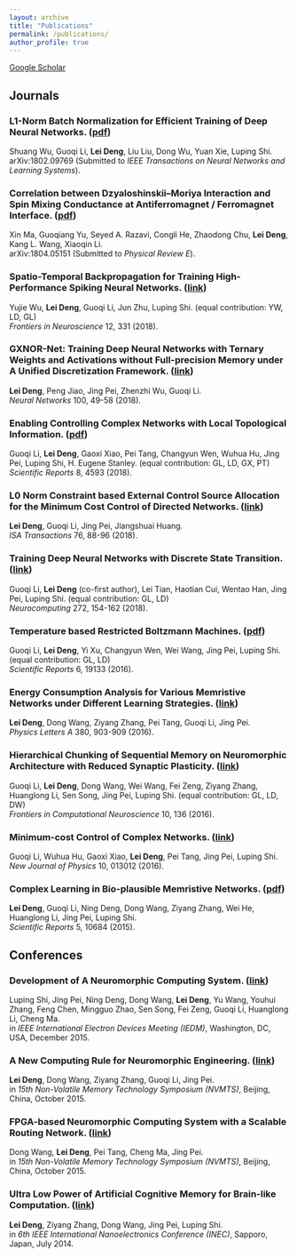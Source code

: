 ```yaml
---
layout: archive
title: "Publications"
permalink: /publications/
author_profile: true
---
```

[Google Scholar](https://scholar.google.com/citations?user=vlqhAN4AAAAJ&hl=zh-CN)

## Journals

### L1-Norm Batch Normalization for Efficient Training of Deep Neural Networks. ([pdf](https://arxiv.org/pdf/1802.09769.pdf)) <br />
Shuang Wu, Guoqi Li, **Lei Deng**, Liu Liu, Dong Wu, Yuan Xie, Luping Shi. <br />
arXiv:1802.09769 (Submitted to *IEEE Transactions on Neural Networks and Learning Systems*).

### Correlation between Dzyaloshinskii–Moriya Interaction and Spin Mixing Conductance at Antiferromagnet / Ferromagnet Interface. ([pdf](https://arxiv.org/ftp/arxiv/papers/1804/1804.05151.pdf)) <br />
Xin Ma, Guoqiang Yu, Seyed A. Razavi, Congli He, Zhaodong Chu, **Lei Deng**, Kang L. Wang, Xiaoqin Li. <br />
arXiv:1804.05151 (Submitted to *Physical Review E*).

### Spatio-Temporal Backpropagation for Training High-Performance Spiking Neural Networks. ([link](https://www.frontiersin.org/articles/10.3389/fnins.2018.00331/full)) <br />
Yujie Wu, **Lei Deng**, Guoqi Li, Jun Zhu, Luping Shi. (equal contribution: YW, LD, GL) <br />
*Frontiers in Neuroscience* 12, 331 (2018).

### GXNOR-Net: Training Deep Neural Networks with Ternary Weights and Activations without Full-precision Memory under A Unified Discretization Framework. ([link](https://www.sciencedirect.com/science/article/pii/S0893608018300108)) <br />
**Lei Deng**, Peng Jiao, Jing Pei, Zhenzhi Wu, Guoqi Li. <br />
*Neural Networks* 100, 49-58 (2018).

### Enabling Controlling Complex Networks with Local Topological Information. ([pdf](https://www.nature.com/articles/s41598-018-22655-5.pdf)) <br />
Guoqi Li, **Lei Deng**, Gaoxi Xiao, Pei Tang, Changyun Wen, Wuhua Hu, Jing Pei, Luping Shi, H. Eugene Stanley. (equal contribution: GL, LD, GX, PT) <br />
*Scientific Reports* 8, 4593 (2018).

### L0 Norm Constraint based External Control Source Allocation for the Minimum Cost Control of Directed Networks. ([link](https://www.sciencedirect.com/science/article/pii/S0019057818301034)) <br />
**Lei Deng**, Guoqi Li, Jing Pei, Jiangshuai Huang. <br />
*ISA Transactions* 76, 88-96 (2018).

### Training Deep Neural Networks with Discrete State Transition. ([link](https://www.sciencedirect.com/science/article/pii/S0925231217311864)) <br />
Guoqi Li, **Lei Deng** (co-first author), Lei Tian, Haotian Cui, Wentao Han, Jing Pei, Luping Shi. (equal contribution: GL, LD) <br />
*Neurocomputing* 272, 154-162 (2018).

### Temperature based Restricted Boltzmann Machines. ([pdf](https://www.nature.com/articles/srep19133.pdf)) <br />
Guoqi Li, **Lei Deng**, Yi Xu, Changyun Wen, Wei Wang, Jing Pei, Luping Shi. (equal contribution: GL, LD) <br />
*Scientific Reports* 6, 19133 (2016).

### Energy Consumption Analysis for Various Memristive Networks under Different Learning Strategies. ([link](https://www.sciencedirect.com/science/article/pii/S0375960115010609)) <br />
**Lei Deng**, Dong Wang, Ziyang Zhang, Pei Tang, Guoqi Li, Jing Pei. <br />
*Physics Letters A* 380, 903-909 (2016).

### Hierarchical Chunking of Sequential Memory on Neuromorphic Architecture with Reduced Synaptic Plasticity. ([link](https://www.frontiersin.org/articles/10.3389/fncom.2016.00136/full)) <br />
Guoqi Li, **Lei Deng**, Dong Wang, Wei Wang, Fei Zeng, Ziyang Zhang, Huanglong Li, Sen Song, Jing Pei, Luping Shi. (equal contribution: GL, LD, DW) <br />
*Frontiers in Computational Neuroscience* 10, 136 (2016).

### Minimum-cost Control of Complex Networks. ([link](http://iopscience.iop.org/article/10.1088/1367-2630/18/1/013012/meta)) <br />
Guoqi Li, Wuhua Hu, Gaoxi Xiao, **Lei Deng**, Pei Tang, Jing Pei, Luping Shi. <br />
*New Journal of Physics* 10, 013012 (2016).

### Complex Learning in Bio-plausible Memristive Networks. ([pdf](https://www.nature.com/articles/srep10684.pdf)) <br />
**Lei Deng**, Guoqi Li, Ning Deng, Dong Wang, Ziyang Zhang, Wei He, Huanglong Li, Jing Pei, Luping Shi. <br />
*Scientific Reports* 5, 10684 (2015).


## Conferences

### Development of A Neuromorphic Computing System. ([link](https://ieeexplore.ieee.org/document/7409624/)) <br />
Luping Shi, Jing Pei, Ning Deng, Dong Wang, **Lei Deng**, Yu Wang, Youhui Zhang, Feng Chen, Mingguo Zhao, Sen Song, Fei Zeng, Guoqi Li, Huanglong Li, Cheng Ma. <br />
in *IEEE International Electron Devices Meeting (IEDM)*, Washington, DC, USA, December 2015.

### A New Computing Rule for Neuromorphic Engineering. ([link](https://ieeexplore.ieee.org/abstract/document/7457497/)) <br />
**Lei Deng**, Dong Wang, Ziyang Zhang, Guoqi Li, Jing Pei. <br />
in *15th Non-Volatile Memory Technology Symposium (NVMTS)*, Beijing, China, October 2015.

### FPGA-based Neuromorphic Computing System with a Scalable Routing Network. ([link](https://ieeexplore.ieee.org/abstract/document/7457432/)) <br />
Dong Wang, **Lei Deng**, Pei Tang, Cheng Ma, Jing Pei. <br />
in *15th Non-Volatile Memory Technology Symposium (NVMTS)*, Beijing, China, October 2015.

### Ultra Low Power of Artificial Cognitive Memory for Brain-like Computation. ([link](https://ieeexplore.ieee.org/abstract/document/7460428/)) <br />
**Lei Deng**, Ziyang Zhang, Dong Wang, Jing Pei, Luping Shi. <br />
in *6th IEEE International Nanoelectronics Conference (INEC)*, Sapporo, Japan, July 2014.
